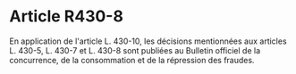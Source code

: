 # Article R430-8

En application de l'article L. 430-10, les décisions mentionnées aux articles L. 430-5, L. 430-7 et L. 430-8 sont publiées au Bulletin officiel de la concurrence, de la consommation et de la répression des fraudes.